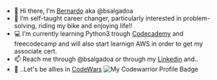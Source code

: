 - 👋 Hi there, I’m <a href="https://www.linkedin.com/in/bernardo-salgado-andrade/">Bernardo</a> aka @bsalgadoa
- 👀 I’m self-taught career changer, particularly interested in problem-solving, riding my bike and enjoying life!!
- 💻 I’m currently learning Python3 trough <a href="https://www.codecademy.com/profiles/bsalgadoaCodeCademy">Codecademy</a> and freecodecamp and will also start learnign AWS in order to get my associate cert.  
- 📫 Reach me through @bsalgadoa or through my <a href="https://www.linkedin.com/in/bernardo-salgado-andrade/">Linkedin</a> and.. 
- 🥷 ..Let's be allies in <a href="https://www.codewars.com/users/bsalgadoa">CodeWars</a> ![My Codewarrior Profile Badge](https://www.codewars.com/users/bsalgadoa/badges/micro)

<!---
bsalgadoa/bsalgadoa is a ✨ special ✨ repository because its `README.md` (this file) appears on your GitHub profile.
You can click the Preview link to take a look at your changes.
--->
